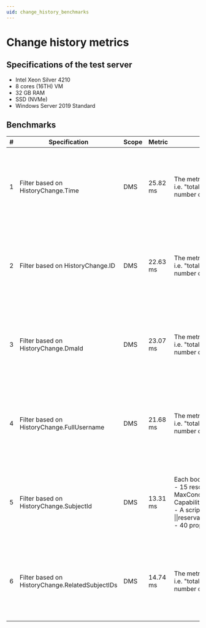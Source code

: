 ```yaml
---
uid: change_history_benchmarks
---
```


# Change history metrics

## Specifications of the test server

- Intel Xeon Silver 4210
- 8 cores (16TH) VM
- 32 GB RAM
- SSD (NVMe)
- Windows Server 2019 Standard

## Benchmarks

| \# | Specification | Scope | Metric | Remarks | Configuration |
| -- | ------------- | ----- | ------ | ------- | ------------- |
| 1 | Filter based on HistoryChange.Time | DMS | 25.82 ms | The metric indicates the average hit time, i.e. "total time to filter" divided by "the number of items returned". | 100 bookings, 5000 basic resources, 15 resources per booking, 3000 history changes in total.<br>Each booking is created with:<br>- 15 resources (ID, Name, MaxConcurrency 1000, Capacity 1000, Capability 5).<br>- A script event "Script: RandomWord + \|\|reservationid=%reservationinstanceid%".<br>- 40 properties with random word. |
| 2 | Filter based on HistoryChange.ID | DMS | 22.63 ms | The metric indicates the average hit time, i.e. "total time to filter" divided by "the number of items returned". | 100 bookings, 5000 resources, 15 resources per booking, 3000 history changes in total.<br>Each booking is created with:<br>- 15 resources (ID, Name, MaxConcurrency 1000, Capacity 1000, Capability 5).<br>- A script event "Script: RandomWord + \|\|reservationid=%reservationinstanceid%".<br>- 40 properties with random word. |
| 3 | Filter based on HistoryChange.DmaId | DMS | 23.07 ms | The metric indicates the average hit time, i.e. "total time to filter" divided by "the number of items returned". | 100 bookings, 5000 resources, 15 resources per booking, 3000 history changes in total.<br>Each booking is created with:<br>- 15 resources (ID, Name, MaxConcurrency 1000, Capacity 1000, Capability 5).<br>- A script event "Script: RandomWord + \|\|reservationid=%reservationinstanceid%".<br>- 40 properties with random word. |
| 4 | Filter based on HistoryChange.FullUsername | DMS | 21.68 ms | The metric indicates the average hit time, i.e. "total time to filter" divided by "the number of items returned". | 100 bookings, 5000 resources, 15 resources per booking, 3000 history changes in total.<br>Each booking is created with:<br>- 15 resources (ID, Name, MaxConcurrency 1000, Capacity 1000, Capability 5).<br>- A script event "Script: RandomWord + \|\|reservationid=%reservationinstanceid%".<br>- 40 properties with random word. |
| 5 | Filter based on HistoryChange.SubjectId | DMS | 13.31 ms | Each booking is created with<br>- 15 resources (ID, Name, MaxConcurrency 1000, Capacity 1000, Capability 5).<br>- A script event "Script: RandomWord + \|\|reservationid=%reservationinstanceid%".<br>- 40 properties with random word. | 100 bookings, 5000 resources, 15 resources per booking, 3000 history changes in total.<br>Each booking is created with:<br>- 15 resources (ID, Name, MaxConcurrency 1000, Capacity 1000, Capability 5).<br>- A script event "Script: RandomWord + \|\|reservationid=%reservationinstanceid%".<br>- 40 properties with random word. |
| 6 | Filter based on HistoryChange.RelatedSubjectIDs | DMS | 14.74 ms | The metric indicates the average hit time, i.e. "total time to filter" divided by "the number of items returned". | 100 bookings, 5000 resources, 15 resources per booking, 3000 history changes in total.<br>Each booking is created with:<br>- 15 resources (ID, Name, MaxConcurrency 1000, Capacity 1000, Capability 5).<br>- A script event "Script: RandomWord + \|\|reservationid=%reservationinstanceid%".<br>- 40 properties with random word. |
